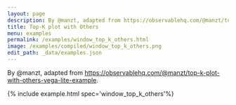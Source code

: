 ```yaml
---
layout: page
description: By @manzt, adapted from https://observablehq.com/@manzt/top-k-plot-with-others-vega-lite-example.
title: Top-K plot with Others
menu: examples
permalink: /examples/window_top_k_others.html
image: /examples/compiled/window_top_k_others.png
edit_path: _data/examples.json
---
```


By @manzt, adapted from https://observablehq.com/@manzt/top-k-plot-with-others-vega-lite-example.

{% include example.html spec='window_top_k_others'%}
